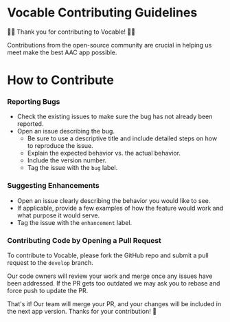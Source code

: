 # Vocable Contributing Guidelines

🥳🎉 Thank you for contributing to Vocable! 🎉🥳 

Contributions from the open-source community are crucial in helping us meet make the best AAC app possible.

# How to Contribute

### Reporting Bugs
- Check the existing issues to make sure the bug has not already been reported.
- Open an issue describing the bug. 
  - Be sure to use a descriptive title and include detailed steps on how to reproduce the issue. 
  - Explain the expected behavior vs. the actual behavior. 
  - Include the version number.
  - Tag the issue with the `bug` label.


### Suggesting Enhancements 
- Open an issue clearly describing the behavior you would like to see. 
- If applicable, provide a few examples of how the feature would work and what purpose it would serve.
- Tag the issue with the `enhancement` label.

### Contributing Code by Opening a Pull Request
To contribute to Vocable, please fork the GitHub repo and submit a pull request to the `develop` branch. 

Our code owners will review your work and merge once any issues have been addressed. If the PR gets too outdated we may ask you to rebase and force push to update the PR. 

That's it! Our team will merge your PR, and your changes will be included in the next app version. Thanks for your contribution! 💯
